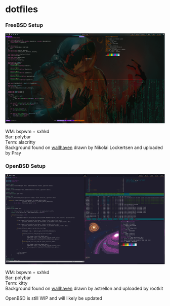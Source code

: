 # dotfiles
### FreeBSD Setup

![](freebsd_setup.png)

WM: bspwm + sxhkd  
Bar: polybar  
Term: alacritty  
Background found on [wallhaven](https://wallhaven.cc/w/oxkjgm) drawn by Nikolai Lockertsen and uploaded by Pray 

### OpenBSD Setup

![](openbsd_setup.png)

WM: bspwm + sxhkd  
Bar: polybar  
Term: kitty  
Background found on [wallhaven](https://wallhaven.cc/w/o3x38m) drawn by astrellon and uploaded by rootkit

OpenBSD is still WIP and will likely be updated
